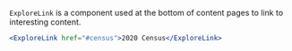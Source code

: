 `ExploreLink` is a component used at the bottom of content pages to link to interesting content.

```jsx
<ExploreLink href="#census">2020 Census</ExploreLink>
```

